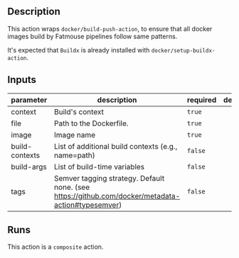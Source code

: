 <!-- action-docs-description -->
## Description

This action wraps `docker/build-push-action`, to ensure that
all docker images build by Fatmouse pipelines follow same patterns.

It's expected that `Buildx` is already installed with `docker/setup-buildx-action`.
<!-- action-docs-description -->

<!-- action-docs-inputs -->
## Inputs

| parameter | description | required | default |
| --- | --- | --- | --- |
| context | Build's context | `true` |  |
| file | Path to the Dockerfile. | `true` |  |
| image | Image name | `true` |  |
| build-contexts | List of additional build contexts (e.g., name=path) | `false` |  |
| build-args | List of build-time variables | `false` |  |
| tags | Semver tagging strategy. Default none. (see https://github.com/docker/metadata-action#typesemver) | `false` |  |
<!-- action-docs-inputs -->

<!-- action-docs-outputs -->

<!-- action-docs-outputs -->

<!-- action-docs-runs -->
## Runs

This action is a `composite` action.
<!-- action-docs-runs -->
